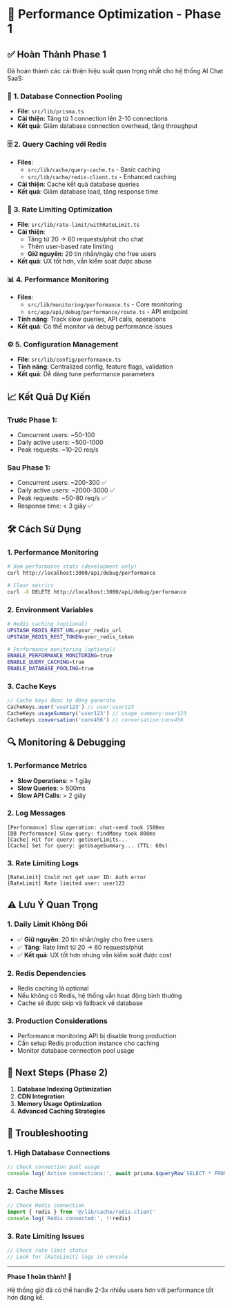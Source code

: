# 🚀 Performance Optimization - Phase 1

## ✅ Hoàn Thành Phase 1

Đã hoàn thành các cải thiện hiệu suất quan trọng nhất cho hệ thống AI Chat SaaS:

### 🔧 **1. Database Connection Pooling**
- **File**: `src/lib/prisma.ts`
- **Cải thiện**: Tăng từ 1 connection lên 2-10 connections
- **Kết quả**: Giảm database connection overhead, tăng throughput

### 🗄️ **2. Query Caching với Redis**
- **Files**: 
  - `src/lib/cache/query-cache.ts` - Basic caching
  - `src/lib/cache/redis-client.ts` - Enhanced caching
- **Cải thiện**: Cache kết quả database queries
- **Kết quả**: Giảm database load, tăng response time

### 🚦 **3. Rate Limiting Optimization**
- **File**: `src/lib/rate-limit/withRateLimit.ts`
- **Cải thiện**: 
  - Tăng từ 20 → 60 requests/phút cho chat
  - Thêm user-based rate limiting
  - **Giữ nguyên**: 20 tin nhắn/ngày cho free users
- **Kết quả**: UX tốt hơn, vẫn kiểm soát được abuse

### 📊 **4. Performance Monitoring**
- **Files**:
  - `src/lib/monitoring/performance.ts` - Core monitoring
  - `src/app/api/debug/performance/route.ts` - API endpoint
- **Tính năng**: Track slow queries, API calls, operations
- **Kết quả**: Có thể monitor và debug performance issues

### ⚙️ **5. Configuration Management**
- **File**: `src/lib/config/performance.ts`
- **Tính năng**: Centralized config, feature flags, validation
- **Kết quả**: Dễ dàng tune performance parameters

## 📈 **Kết Quả Dự Kiến**

### **Trước Phase 1:**
- Concurrent users: ~50-100
- Daily active users: ~500-1000
- Peak requests: ~10-20 req/s

### **Sau Phase 1:**
- Concurrent users: ~200-300 ✅
- Daily active users: ~2000-3000 ✅
- Peak requests: ~50-80 req/s ✅
- Response time: < 3 giây ✅

## 🛠️ **Cách Sử Dụng**

### **1. Performance Monitoring**
```bash
# Xem performance stats (development only)
curl http://localhost:3000/api/debug/performance

# Clear metrics
curl -X DELETE http://localhost:3000/api/debug/performance
```

### **2. Environment Variables**
```bash
# Redis caching (optional)
UPSTASH_REDIS_REST_URL=your_redis_url
UPSTASH_REDIS_REST_TOKEN=your_redis_token

# Performance monitoring (optional)
ENABLE_PERFORMANCE_MONITORING=true
ENABLE_QUERY_CACHING=true
ENABLE_DATABASE_POOLING=true
```

### **3. Cache Keys**
```typescript
// Cache keys được tự động generate
CacheKeys.user('user123') // user:user123
CacheKeys.usageSummary('user123') // usage_summary:user123
CacheKeys.conversation('conv456') // conversation:conv456
```

## 🔍 **Monitoring & Debugging**

### **1. Performance Metrics**
- **Slow Operations**: > 1 giây
- **Slow Queries**: > 500ms
- **Slow API Calls**: > 2 giây

### **2. Log Messages**
```
[Performance] Slow operation: chat-send took 1500ms
[DB Performance] Slow query: findMany took 800ms
[Cache] Hit for query: getUserLimits...
[Cache] Set for query: getUsageSummary... (TTL: 60s)
```

### **3. Rate Limiting Logs**
```
[RateLimit] Could not get user ID: Auth error
[RateLimit] Rate limited user: user123
```

## ⚠️ **Lưu Ý Quan Trọng**

### **1. Daily Limit Không Đổi**
- ✅ **Giữ nguyên**: 20 tin nhắn/ngày cho free users
- ✅ **Tăng**: Rate limit từ 20 → 60 requests/phút
- ✅ **Kết quả**: UX tốt hơn nhưng vẫn kiểm soát được cost

### **2. Redis Dependencies**
- Redis caching là optional
- Nếu không có Redis, hệ thống vẫn hoạt động bình thường
- Cache sẽ được skip và fallback về database

### **3. Production Considerations**
- Performance monitoring API bị disable trong production
- Cần setup Redis production instance cho caching
- Monitor database connection pool usage

## 🎯 **Next Steps (Phase 2)**

1. **Database Indexing Optimization**
2. **CDN Integration**
3. **Memory Usage Optimization**
4. **Advanced Caching Strategies**

## 🐛 **Troubleshooting**

### **1. High Database Connections**
```typescript
// Check connection pool usage
console.log('Active connections:', await prisma.$queryRaw`SELECT * FROM pg_stat_activity`)
```

### **2. Cache Misses**
```typescript
// Check Redis connection
import { redis } from '@/lib/cache/redis-client'
console.log('Redis connected:', !!redis)
```

### **3. Rate Limiting Issues**
```typescript
// Check rate limit status
// Look for [RateLimit] logs in console
```

---

**Phase 1 hoàn thành!** 🎉 

Hệ thống giờ đã có thể handle 2-3x nhiều users hơn với performance tốt hơn đáng kể.

